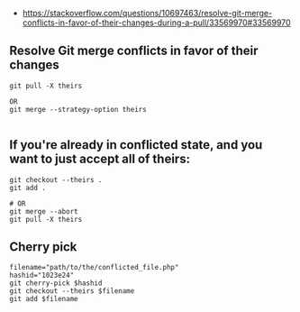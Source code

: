 - https://stackoverflow.com/questions/10697463/resolve-git-merge-conflicts-in-favor-of-their-changes-during-a-pull/33569970#33569970


## Resolve Git merge conflicts in favor of their changes
```
git pull -X theirs

OR 
git merge --strategy-option theirs


```

## If you're already in conflicted state, and you want to just accept all of theirs:
```
git checkout --theirs .
git add .

# OR
git merge --abort
git pull -X theirs
```


## Cherry pick
```
filename="path/to/the/conflicted_file.php"
hashid="1023e24"
git cherry-pick $hashid
git checkout --theirs $filename
git add $filename
```
